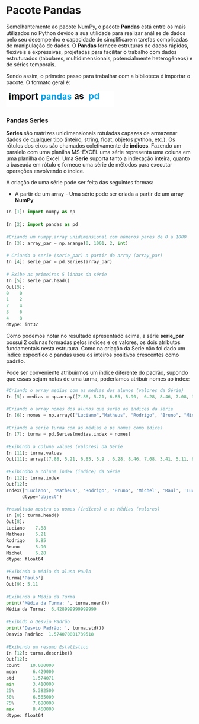 # Pacote Pandas

Semelhantemente ao pacote NumPy, o pacote **Pandas** está entre os mais utilizados no Python devido a sua utilidade para realizar análise de dados pelo seu desempenho e capacidade de simplificarem tarefas complicadas de manipulação de dados. O **Pandas** fornece estruturas de dados rápidas, flexíveis e expressivas, projetadas para facilitar o trabalho com dados estruturados (tabulares, multidimensionais, potencialmente heterogêneos) e de séries temporais.

Sendo assim, o primeiro passo para trabalhar com a biblioteca é importar o pacote. O formato geral é:

![funcao](/imagens/import_pandas.png)

### Pandas Series

**Series** são matrizes unidimensionais rotuladas capazes de armazenar dados de qualquer tipo (inteiro, string, float, objetos python, etc.). Os rótulos dos eixos são chamados coletivamente de **índices**. Fazendo um paralelo com uma planilha MS-EXCEL uma série representa uma coluna em uma planilha do Excel.
Uma **Serie** suporta tanto a indexação inteira, quanto a baseada em rótulo e fornece uma série de métodos para executar operações envolvendo o índice.

A criação de uma série pode ser feita das seguintes formas:

+ A partir de um array - Uma série pode ser criada a partir de um array **NumPy**
``` python
In [1]: import numpy as np

In [2]: import pandas as pd

#Criando um numpy.array unidimensional com números pares de 0 a 1000 
In [3]: array_par = np.arange(0, 1001, 2, int)

# Criando a serie (serie_par) a partir do array (array_par)
In [4]: serie_par = pd.Series(array_par)

# Exibe as primeiras 5 linhas da série
In [5]: serie_par.head()  
Out[5]: 
0    0
1    2
2    4
3    6
4    8
dtype: int32
```
Como podemos notar no resultado apresentado acima, a série **serie_par** possui 2 colunas formadas pelos índices e os valores, os dois atributos fundamentais nesta estrutura. Como na criação da Serie não foi dado um índice específico o pandas usou os inteiros positivos crescentes como padrão. 

Pode ser conveniente atribuirmos um índice diferente do padrão, supondo que essas sejam notas de uma turma, poderíamos atribuir nomes ao index: 
``` python
#Criando o array medias com as medias dos alunos (valores da Série)
In [5]: medias = np.array([7.88, 5.21, 6.85, 5.90,  6.28, 8.46, 7.08, 3.41, 5.11, 8.11])

#Criando o array nomes dos alunos que serão os índices da série
In [6]: nomes = np.array(["Luciano","Matheus", "Rodrigo", "Bruno", "Michel", "Raul", "Lucas","Caio","Paulo", "Vitor"])

#Criando a série turma com as médias e ps nomes como ídices
In [7]: turma = pd.Series(medias,index = nomes)

#Exibindo a coluna values (valores) da Série
In [11]: turma.values
Out[11]: array([7.88, 5.21, 6.85, 5.9 , 6.28, 8.46, 7.08, 3.41, 5.11, 8.11])

#Exibinddo a coluna index (índice) da Série
In [12]: turma.index
Out[12]: 
Index(['Luciano', 'Matheus', 'Rodrigo', 'Bruno', 'Michel', 'Raul', 'Lucas', 'Caio', 'Paulo', 'Vitor'],
      dtype='object')

#resultado mostra os nomes (índices) e as Médias (valores)
In [8]: turma.head()
Out[8]: 
Luciano    7.88
Matheus    5.21
Rodrigo    6.85
Bruno      5.90
Michel     6.28
dtype: float64

#Exibindo a média do aluno Paulo
turma['Paulo']
Out[9]: 5.11

#Exibindo a Média da Turma
print('Média da Turma: ', turma.mean())
Média da Turma:  6.428999999999999

#Exibido o Desvio Padrão
print('Desvio Padrão: ', turma.std())
Desvio Padrão:  1.574070801739518

#Exibindo um resumo Estatístico
In [12]: turma.describe()
Out[12]: 
count    10.000000
mean      6.429000
std       1.574071
min       3.410000
25%       5.382500
50%       6.565000
75%       7.680000
max       8.460000
dtype: float64

```

